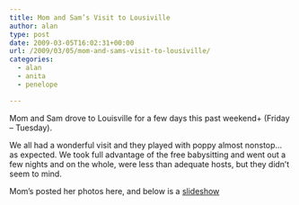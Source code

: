 ```yaml
---
title: Mom and Sam’s Visit to Lousiville
author: alan
type: post
date: 2009-03-05T16:02:31+00:00
url: /2009/03/05/mom-and-sams-visit-to-lousiville/
categories:
  - alan
  - anita
  - penelope

---
```

Mom and Sam drove to Louisville for a few days this past weekend+ (Friday &#8211; Tuesday).

We all had a wonderful visit and they played with poppy almost nonstop&#8230; as expected. We took full advantage of the free babysitting and went out a few nights and on the whole, were less than adequate hosts, but they didn&#8217;t seem to mind.

Mom&#8217;s posted her photos here, and below is a [slideshow][1]




 [1]: http://picasaweb.google.com/cathypennington/20092SamMeInLouisville?authkey=Gv1sRgCNz-57Dx9aX26QE&feat=email#
